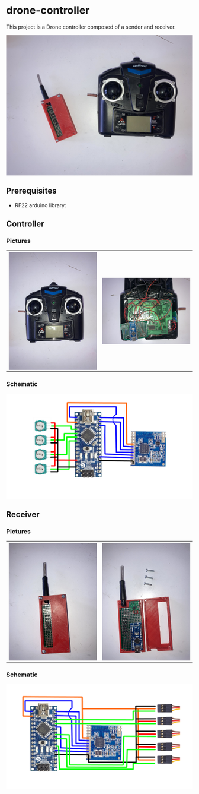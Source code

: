 # drone-controller

This project is a Drone controller composed of a sender and receiver.

<img src="img/Sender-receiver.jpg"
      alt="Picture" 
      width="800" 
      style="display: block; margin: 0 auto" />

  
## Prerequisites
* RF22 arduino library: [](http://www.airspayce.com/mikem/arduino/RF22/)


## Controller
### Pictures

<table>
  <tr>
    <th>
      <img src="img/controller.jpg" 
            alt="Picture" 
            width="400" 
            style="display: block; margin: 0 auto" />
    </th>
    <th>
      <img src="img/controller-opened.jpg" 
            alt="Picture" 
            width="400" 
            style="display: block; margin: 0 auto" />
    </th>
  </tr>
</table>

### Schematic
<img src="img/schematic-sender.png" 
            alt="Picture" 
            width="800" 
            style="display: block; margin: 0 auto" />

## Receiver
### Pictures

<table>
  <tr>
    <th>
      <img src="img/receiver.jpg" 
            width="400" 
            alt="Picture" 
            style="display: block; margin: 0 auto" />
    </th>
    <th>
      <img src="img/receiver-opened.jpg" 
            alt="Picture" 
            width="400" 
            style="display: block; margin: 0 auto" />
    </th>
  </tr>
</table>

### Schematic
<img src="img/schematic-receiver.png" 
            alt="Picture" 
            width="800" 
            style="display: block; margin: 0 auto" />
